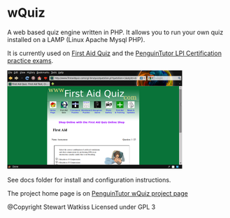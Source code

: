 wQuiz
=====

A web based quiz engine written in PHP. It allows you to run your own quiz installed on a LAMP (Linux Apache Mysql PHP).

It is currently used on [First Aid Quiz](http://www.firstaidquiz.com) and the [PenguinTutor LPI Certification practice exams](http://www.penguintutor.com).

![Screenshot First Aid Quiz](docs/wquiz-sshot-01.png)

See docs folder for install and configuration instructions.

The project home page is on [PenguinTutor wQuiz project page](http://www.penguintutor.com/wquiz.php)

@Copyright Stewart Watkiss
Licensed under GPL 3
